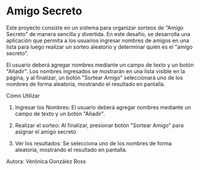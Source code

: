 <h1> Amigo Secreto </h1>

Este proyecto consiste en un sistema para organizar sorteos de "Amigo Secreto" de manera sencilla y divertida.
En este desafío, se desarrolla una aplicación que permita a los usuarios ingresar nombres de amigos en una lista
para luego realizar un sorteo aleatorio y determinar quién es el "amigo secreto".

El usuario deberá agregar nombres mediante un campo de texto y un botón "Añadir". 
Los nombres ingresados se mostrarán en una lista visible en la página, y al finalizar, un botón "Sortear Amigo" seleccionará uno de los nombres de forma aleatoria, mostrando el resultado en pantalla.

Cómo Utilizar

1. Ingresar los Nombres: 
  El usuario deberá agregar nombres mediante un campo de texto y un botón "Añadir". 

2. Realizar el sorteo: 
  Al finalizar, presionar botón "Sortear Amigo" para asignar el amigo secreto

3. Ver los resultados:
   Se selecciona uno de los nombres de forma aleatoria, mostrando el resultado en pantalla.


Autora: Verónica González Ross
